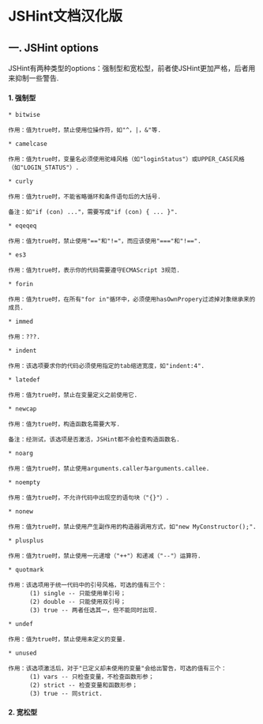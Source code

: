 JSHint文档汉化版
=================

## 一. JSHint options

JSHint有两种类型的options：强制型和宽松型，前者使JSHint更加严格，后者用来抑制一些警告.


#### 1. 强制型
  
    * bitwise
    
    作用：值为true时，禁止使用位操作符，如"^，|，&"等.
    
    * camelcase
  
    作用：值为true时，变量名必须使用驼峰风格（如"loginStatus"）或UPPER_CASE风格（如"LOGIN_STATUS"）.
    
    * curly
    
    作用：值为true时，不能省略循环和条件语句后的大括号.
    
    备注：如"if (con) ..."，需要写成"if (con) { ... }".
    
    * eqeqeq
    
    作用：值为true时，禁止使用"=="和"!="，而应该使用"==="和"!==".
    
    * es3
    
    作用：值为true时，表示你的代码需要遵守ECMAScript 3规范.
    
    * forin
    
    作用：值为true时，在所有"for in"循环中，必须使用hasOwnPropery过滤掉对象继承来的成员.
    
    * immed
    
    作用：???.
    
    * indent
    
    作用：该选项要求你的代码必须使用指定的tab缩进宽度，如"indent:4".
    
    * latedef
    
    作用：值为true时，禁止在变量定义之前使用它.
    
    * newcap
    
    作用：值为true时，构造函数名需要大写. 
    
    备注：经测试，该选项是否激活，JSHint都不会检查构造函数名.
    
    * noarg
    
    作用：值为true时，禁止使用arguments.caller与arguments.callee.
    
    * noempty
    
    作用：值为true时，不允许代码中出现空的语句块（"{}"）.
    
    * nonew
    
    作用：值为true时，禁止使用产生副作用的构造器调用方式，如"new MyConstructor();".
    
    * plusplus
    
    作用：值为true时，禁止使用一元递增（"++"）和递减（"--"）运算符.
    
    * quotmark
    
    作用：该选项用于统一代码中的引号风格，可选的值有三个：
          (1) single -- 只能使用单引号；
          (2) double -- 只能使用双引号；
          (3) true -- 两者任选其一，但不能同时出现.
    
    * undef
    
    作用：值为true时，禁止使用未定义的变量.
    
    * unused
    
    作用：该选项激活后，对于"已定义却未使用的变量"会给出警告，可选的值有三个：
          (1) vars -- 只检查变量，不检查函数形参；
          (2) strict -- 检查变量和函数形参；
          (3) true -- 同strict.

#### 2. 宽松型

